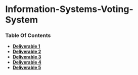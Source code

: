 # Information-Systems-Voting-System

### Table Of Contents
- **[Deliverable 1 ](https://github.com/Arian-Eidiz/Information-Systems-Voting-System/tree/master/Deliverable%201)**
- **[Deliverable 2 ](https://github.com/Arian-Eidiz/Information-Systems-Voting-System/tree/master/Deliverable%202)**
- **[Deliverable 3 ](https://github.com/Arian-Eidiz/Information-Systems-Voting-System/tree/master/Deliverable%203)**
- **[Deliverable 4 ](https://github.com/Arian-Eidiz/Information-Systems-Voting-System/tree/master/Deliverable%204)**
- **[Deliverable 5 ](https://github.com/Arian-Eidiz/Information-Systems-Voting-System/tree/master/Deliverable%205)**

